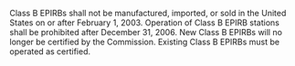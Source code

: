 Class B EPIRBs shall not be manufactured, imported, or sold in the United States on or after February 1, 2003. Operation of Class B EPIRB stations shall be prohibited after December 31, 2006. New Class B EPIRBs will no longer be certified by the Commission. Existing Class B EPIRBs must be operated as certified.


